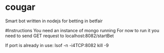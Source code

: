 # cougar
Smart bot written in nodejs for betting in betfair



#Instructions
You need an instance of mongo running
For now to run it you need to send GET request to localhost:8082/startBet



If port is already in use:
    lsof -n -i4TCP:8082
    kill -9 <pid>


